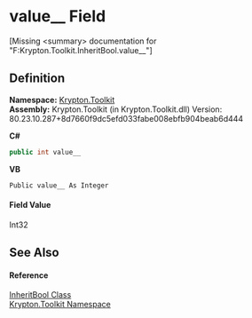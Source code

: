 # value__ Field


\[Missing &lt;summary&gt; documentation for "F:Krypton.Toolkit.InheritBool.value__"\]



## Definition
**Namespace:** <a href="79d2eac2-21f4-54ff-7552-b20c33c30600.md">Krypton.Toolkit</a>  
**Assembly:** Krypton.Toolkit (in Krypton.Toolkit.dll) Version: 80.23.10.287+8d7660f9dc5efd033fabe008ebfb904beab6d444

**C#**
``` C#
public int value__
```
**VB**
``` VB
Public value__ As Integer
```



#### Field Value
Int32

## See Also


#### Reference
<a href="60db1ece-3db4-87d6-8a1c-3999d61b06c0.md">InheritBool Class</a>  
<a href="79d2eac2-21f4-54ff-7552-b20c33c30600.md">Krypton.Toolkit Namespace</a>  
